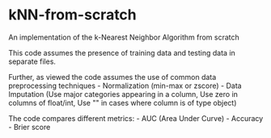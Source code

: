 # kNN-from-scratch
An implementation of the k-Nearest Neighbor Algorithm from scratch

This code assumes the presence of training data and testing data in separate files.

Further, as viewed the code assumes the use of common data preprocessing techniques 
                - Normalization (min-max or zscore)
                - Data Imputation (Use major categories appearing in a column, Use zero in columns of float/int, Use "" in                       cases where column is of type object)

The code compares different metrics:
                - AUC (Area Under Curve)
                - Accuracy
                - Brier score
